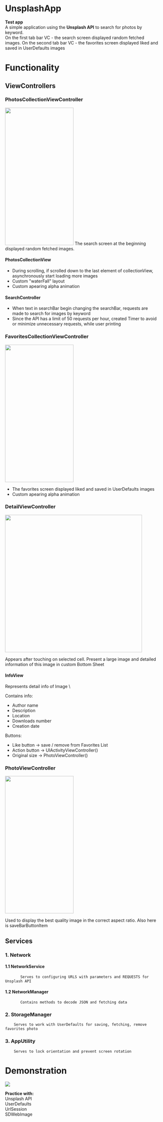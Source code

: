 # UnsplashApp
**Test app** \
A simple application using the **Unsplash API** to search for photos by keyword. \
On the first tab bar VC  - the search screen displayed random fetched images. 
On the second tab bar VC  - the favorites screen displayed liked and saved in UserDefaults images


# Functionality
## ViewControllers
### PhotosCollectionViewController
<img src="https://sun9-west.userapi.com/sun9-48/s/v1/ig2/Y6ZnmabmTpbnV97DZaGleHjXw-ZAICCYnp452Qrb6-fK47D4qPP3J5GabbAJmYSP7WHjWaPbbYLF4aSRhitg_n52.jpg?size=698x1386&quality=96&type=album" width="225" height="450">
The search screen at the beginning displayed random fetched images.

#### PhotosCollectionView
- During scrolling, if scrolled down to the last element of collectionView,  asynchronously start loading more images
- Custom "waterFall" layout
- Custom apearing alpha animation

#### SearchController
- When text in searchBar begin changing the searchBar, requests are made to search for images by keyword
- Since the API has a limit of 50 requests per hour, created Timer to avoid or minimize unnecessary requests, while user printing

### FavoritesCollectionViewController
<img src="https://sun9-west.userapi.com/sun9-61/s/v1/ig2/AUkx1ke-tqND1EsDilHQ7OTBiiquN5fPmg8CCc0kK7ByzQm7TW_Vf5-iJk0HChcVdLFv74T1hYvdoQDyzccPFw0W.jpg?size=720x1374&quality=96&type=album" width="225" height="450">

- The favorites screen displayed liked and saved in UserDefaults images
- Custom apearing alpha animation


### DetailViewController
<img src="https://sun9-north.userapi.com/sun9-84/s/v1/ig2/X0sQB63rv2hAueRY5Ih5kI25T9ku4jKxLnTLLb042pDhDLZ5Ezos74wtDfcqYAiikE1kNdUV62WWB-jlu4t7KP7B.jpg?size=716x712&quality=96&type=album" width="450" height="450">

Appears after touching on selected cell. Present a large image and detailed information of this image in custom Bottom Sheet

#### InfoView
Represents detail info of Image \

Contains info:
- Author name
- Description
- Location
- Downloads number
- Creation date

Buttons:
- Like button -> save / remove from Favorites List
- Action button -> UIActivityViewController()
- Original size -> PhotoViewController()


### PhotoViewController
<img src="https://sun9-north.userapi.com/sun9-88/s/v1/ig2/9VivDTTps0iWqtl6ZReCHO6mBFgWw98Af6jWKgyZU_-9bscsn8LSaSKjgQE74dI1KnApiSoStRBxuPXlddjup1VO.jpg?size=558x1080&quality=96&type=album" width="225" height="450">

Used to display the best quality image in the correct aspect ratio. Also here is saveBarButtonItem 

## Services

### 1. Network

####    1.1 NetworkService
           Serves to configuring URLS with parameters and REQUESTS for Unsplash API

####    1.2 NetworkManager
           Contains methods to decode JSON and fetching data

### 2. StorageManager
        Serves to work with UserDefaults for saving, fetching, remove favorites photo

### 3. AppUtility
        Serves to lock orientation and prevent screen rotation

# Demonstration
<img src="https://sun9-west.userapi.com/sun9-61/s/v1/ig2/AUkx1ke-tqND1EsDilHQ7OTBiiquN5fPmg8CCc0kK7ByzQm7TW_Vf5-iJk0HChcVdLFv74T1hYvdoQDyzccPFw0W.jpg?size=720x1374&quality=96&type=album">


**Practice with:** \
Unsplash API \
UserDefaults \
UrlSession \
SDWebImage
